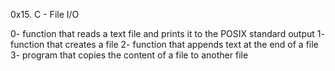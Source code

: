 0x15. C - File I/O

0- function that reads a text file and prints it to the POSIX standard output
1- function that creates a file
2- function that appends text at the end of a file
3- program that copies the content of a file to another file
